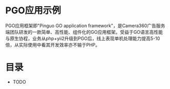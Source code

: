 # PGO应用示例
PGO应用框架即"Pinguo GO application framework"，是Camera360广告服务端团队研发的一款简单、高性能、组件化的GO应用框架。受益于GO语言高性能与原生协程，业务从php+yii2升级到PGO后，线上表现单机处理能力提高5-10倍，从实际使用中看其开发效率亦不输于PHP。

# 目录
* TODO
